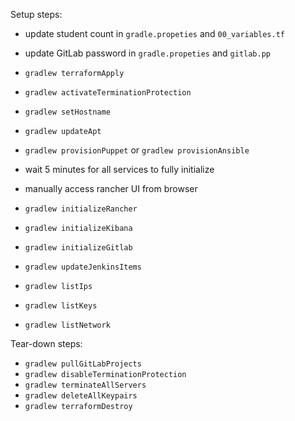 
Setup steps:

- update student count in `gradle.propeties` and `00_variables.tf`
- update GitLab password in `gradle.propeties` and `gitlab.pp`

- `gradlew terraformApply`
- `gradlew activateTerminationProtection`
- `gradlew setHostname`
- `gradlew updateApt`

- `gradlew provisionPuppet` or `gradlew provisionAnsible`

- wait 5 minutes for all services to fully initialize 
- manually access rancher UI from browser

- `gradlew initializeRancher`
- `gradlew initializeKibana`
- `gradlew initializeGitlab`
- `gradlew updateJenkinsItems`
- `gradlew listIps`
- `gradlew listKeys`
- `gradlew listNetwork`

Tear-down steps:

- `gradlew pullGitLabProjects`
- `gradlew disableTerminationProtection`
- `gradlew terminateAllServers`
- `gradlew deleteAllKeypairs`
- `gradlew terraformDestroy`
